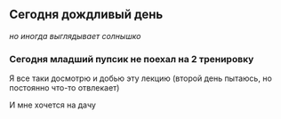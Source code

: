 ## Сегодня дождливый день

*но иногда выглядывает солнышко*

### Сегодня младший пупсик не поехал на 2 тренировку 

Я все таки досмотрю и добью эту лекцию (второй день пытаюсь, но постоянно что-то отвлекает)

И мне хочется на дачу

